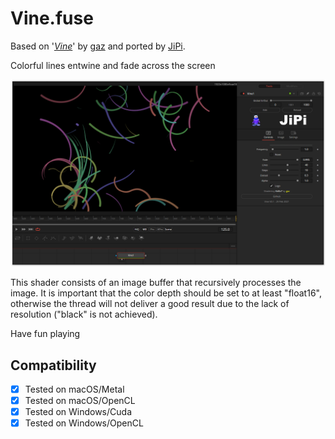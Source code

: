# Vine.fuse


Based on '_[Vine](https://www.shadertoy.com/view/XldSz7)_' by [gaz](https://www.shadertoy.com/user/gaz) and ported by [JiPi](../../Site/Profiles/JiPi.md).

Colorful lines entwine and fade across the screen

[![Vine](Vine.png)](https://github.com/nmbr73/Shadertoys/blob/main/AbstractShader/Vine.fuse)

This shader consists of an image buffer that recursively processes the image. It is important that the color depth should be set to at least "float16", otherwise the thread will not deliver a good result due to the lack of resolution ("black" is not achieved).

Have fun playing

## Compatibility
- [x] Tested on macOS/Metal
- [x] Tested on macOS/OpenCL
- [x] Tested on Windows/Cuda
- [x] Tested on Windows/OpenCL
